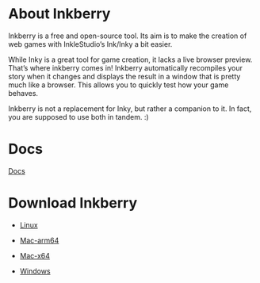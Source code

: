 
# About Inkberry

Inkberry is a free and open-source tool. Its aim is to make the creation of web games with InkleStudio’s Ink/Inky a bit easier.

While Inky is a great tool for game creation, it lacks a live browser preview. That’s where inkberry comes in! Inkberry automatically recompiles your story when it changes and displays the result in a window that is pretty much like a browser. This allows you to quickly test how your game behaves.

Inkberry is not a replacement for Inky, but rather a companion to it. In fact, you are supposed to use both in tandem. :)

# Docs

[Docs](https://github.com/Daniel-Wittgenstein/inkberry-app/blob/main/docs/index.html)

# Download Inkberry

- [Linux](https://github.com/Daniel-Wittgenstein/inkberry-app/releases/tag/0.0.11/inkberry-linux-x64.zip)

- [Mac-arm64](https://github.com/Daniel-Wittgenstein/inkberry-app/releases/tag/0.0.11/inkberry-mac-arm64.zip)

- [Mac-x64](https://github.com/Daniel-Wittgenstein/inkberry-app/releases/tag/0.0.11/inkberry-mac-x64.zip)

- [Windows](https://github.com/Daniel-Wittgenstein/inkberry-app/releases/tag/0.0.11/inkberry-windows-x64.zip)


